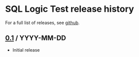 <!--
{% comment %}
Copyright 2022 VMware, Inc.
SPDX-License-Identifier: MIT

Permission is hereby granted, free of charge, to any person obtaining a copy
of this software and associated documentation files (the "Software"), to deal
in the Software without restriction, including without limitation the rights
to use, copy, modify, merge, publish, distribute, sublicense, and/or sell
copies of the Software, and to permit persons to whom the Software is
furnished to do so, subject to the following conditions:

The above copyright notice and this permission notice shall be included in all
copies or substantial portions of the Software.

THE SOFTWARE IS PROVIDED "AS IS", WITHOUT WARRANTY OF ANY KIND, EXPRESS OR
IMPLIED, INCLUDING BUT NOT LIMITED TO THE WARRANTIES OF MERCHANTABILITY,
FITNESS FOR A PARTICULAR PURPOSE AND NONINFRINGEMENT. IN NO EVENT SHALL THE
AUTHORS OR COPYRIGHT HOLDERS BE LIABLE FOR ANY CLAIM, DAMAGES OR OTHER
LIABILITY, WHETHER IN AN ACTION OF CONTRACT, TORT OR OTHERWISE, ARISING FROM,
OUT OF OR IN CONNECTION WITH THE SOFTWARE OR THE USE OR OTHER DEALINGS IN THE
SOFTWARE.
{% endcomment %}
-->
# SQL Logic Test release history

For a full list of releases, see <a href="https://github.com/hydromatic/sql-logic-test/releases">github</a>.

## <a href="https://github.com/hydromatic/sql-logic-test/releases/tag/sql-logic-test-0.1">0.1</a> / YYYY-MM-DD

* Initial release
